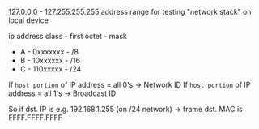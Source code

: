 127.0.0.0 - 127.255.255.255 address range for testing "network stack" on local device

ip address class - first octet - mask
- A - 0xxxxxxx - /8
- B - 10xxxxxx - /16
- C - 110xxxxx - /24

If `host portion` of IP address = all 0's -> Network ID
If `host portion` of IP address = all 1's -> Broadcast ID

So if dst. IP is e.g. 192.168.1.255 (on /24 network) -> frame dst. MAC is FFFF.FFFF.FFFF

